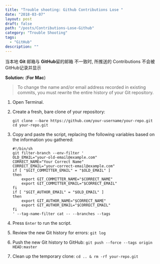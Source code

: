 ```yaml
---
title: "Trouble shooting: Github Contributions Lose "
date: "2018-03-07"
layout: post
draft: false
path: "/posts/Contributions-Lose-Github"
category: "Trouble Shooting"
tags:
  - "GitHub"
description: ""
---
```

当本地 **Git** 邮箱与 **GitHub**留的邮箱 不一致时, 所推送的 Contributions 不会被 GitHub记录并显示  

**Solution:** (**For Mac**)
>To change the name and/or email address recorded in existing commits, you must rewrite the entire history of your Git repository.

1. Open Terminal.  

2. Create a fresh, bare clone of your repository:
    ```  
    git clone --bare https://github.com/your-username/your-repo.git
    cd your-repo.git
    ```
3. Copy and paste the script, replacing the following variables based on the information you gathered:
    ```
    #!/bin/sh
    git filter-branch --env-filter '
    OLD_EMAIL="your-old-email@example.com"
    CORRECT_NAME="Your Correct Name"
    CORRECT_EMAIL="your-correct-email@example.com"
    if [ "$GIT_COMMITTER_EMAIL" = "$OLD_EMAIL" ]
    then
        export GIT_COMMITTER_NAME="$CORRECT_NAME"
        export GIT_COMMITTER_EMAIL="$CORRECT_EMAIL"
    fi
    if [ "$GIT_AUTHOR_EMAIL" = "$OLD_EMAIL" ]
    then
        export GIT_AUTHOR_NAME="$CORRECT_NAME"
        export GIT_AUTHOR_EMAIL="$CORRECT_EMAIL"
    fi
    ' --tag-name-filter cat -- --branches --tags
    ```
4. Press `Enter` to run the script.
5. Review the new Git history for errors: `git log`  

6. Push the new Git history to GitHub: `git push --force --tags origin HEAD:master`  

7. Clean up the temporary clone: `cd .. & rm -rf your-repo.git`    
